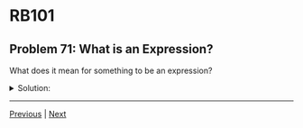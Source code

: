 # RB101
## Problem 71: What is an Expression?

What does it mean for something to be an expression?

<details>
<summary>Solution:</summary>

An expression is any piece of code that evaluates to a value. In Ruby, almost everything is an expression - even things that might be statements in other languages.

Examples of expressions:
```ruby
5 + 3                    # Evaluates to 8
"hello".upcase           # Evaluates to "HELLO"
x > 10                   # Evaluates to true or false
[1, 2, 3]               # Evaluates to an array
arr.length              # Evaluates to a number
x = 5                   # Evaluates to 5 (assignment is an expression!)

# Even if statements are expressions:
result = if true
           42
         else
           0
         end
result  # => 42

# case statements are expressions:
grade = case score
        when 90..100 then 'A'
        when 80...90 then 'B'
        else 'F'
        end
```

**Everything returns a value:**
```ruby
# Method definitions return :method_name (as a symbol)
result = def my_method
           puts "hi"
         end
p result  # => :my_method

# Variable assignment returns the assigned value
x = (y = 10)
p x  # => 10
p y  # => 10
```

</details>

---

[Previous](070.md) | [Next](072.md)

